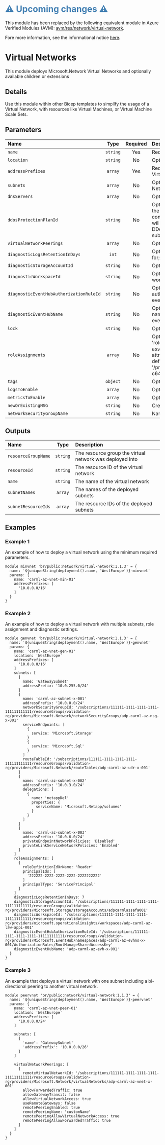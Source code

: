 <h1 style="color: steelblue;">⚠️ Upcoming changes ⚠️</h1>

This module has been replaced by the following equivalent module in Azure Verified Modules (AVM): [avm/res/network/virtual-network](https://github.com/Azure/bicep-registry-modules/tree/main/avm/res/network/virtual-network).

Fore more information, see the informational notice [here](https://github.com/Azure/bicep-registry-modules?tab=readme-ov-file#%EF%B8%8F-upcoming-changes-%EF%B8%8F).

# Virtual Networks

This module deploys Microsoft.Network Virtual Networks and optionally available children or extensions

## Details

Use this module within other Bicep templates to simpllfy the usage of a Virtual Network, with resources like Virtual Machines, or Virtual Machine Scale Sets.

## Parameters

| Name                                    | Type     | Required | Description                                                                                                                                                                                                                                                                                                                                                                                                    |
| :-------------------------------------- | :------: | :------: | :------------------------------------------------------------------------------------------------------------------------------------------------------------------------------------------------------------------------------------------------------------------------------------------------------------------------------------------------------------------------------------------------------------- |
| `name`                                  | `string` | Yes      | Required. The Virtual Network (vNet) Name.                                                                                                                                                                                                                                                                                                                                                                     |
| `location`                              | `string` | No       | Optional. Location for all resources.                                                                                                                                                                                                                                                                                                                                                                          |
| `addressPrefixes`                       | `array`  | Yes      | Required. An Array of 1 or more IP Address Prefixes for the Virtual Network.                                                                                                                                                                                                                                                                                                                                   |
| `subnets`                               | `array`  | No       | Optional. An Array of subnets to deploy to the Virtual Network.                                                                                                                                                                                                                                                                                                                                                |
| `dnsServers`                            | `array`  | No       | Optional. DNS Servers associated to the Virtual Network.                                                                                                                                                                                                                                                                                                                                                       |
| `ddosProtectionPlanId`                  | `string` | No       | Optional. Resource ID of the DDoS protection plan to assign the VNET to. If it's left blank, DDoS protection will not be configured. If it's provided, the VNET created by this template will be attached to the referenced DDoS protection plan. The DDoS protection plan can exist in the same or in a different subscription.                                                                               |
| `virtualNetworkPeerings`                | `array`  | No       | Optional. Virtual Network Peerings configurations                                                                                                                                                                                                                                                                                                                                                              |
| `diagnosticLogsRetentionInDays`         | `int`    | No       | Optional. Specifies the number of days that logs will be kept for; a value of 0 will retain data indefinitely.                                                                                                                                                                                                                                                                                                 |
| `diagnosticStorageAccountId`            | `string` | No       | Optional. Resource ID of the diagnostic storage account.                                                                                                                                                                                                                                                                                                                                                       |
| `diagnosticWorkspaceId`                 | `string` | No       | Optional. Resource ID of the diagnostic log analytics workspace.                                                                                                                                                                                                                                                                                                                                               |
| `diagnosticEventHubAuthorizationRuleId` | `string` | No       | Optional. Resource ID of the diagnostic event hub authorization rule for the Event Hubs namespace in which the event hub should be created or streamed to.                                                                                                                                                                                                                                                     |
| `diagnosticEventHubName`                | `string` | No       | Optional. Name of the diagnostic event hub within the namespace to which logs are streamed. Without this, an event hub is created for each log category.                                                                                                                                                                                                                                                       |
| `lock`                                  | `string` | No       | Optional. Specify the type of lock.                                                                                                                                                                                                                                                                                                                                                                            |
| `roleAssignments`                       | `array`  | No       | Optional. Array of role assignment objects that contain the 'roleDefinitionIdOrName' and 'principalId' to define RBAC role assignments on this resource. In the roleDefinitionIdOrName attribute, you can provide either the display name of the role definition, or its fully qualified ID in the following format: '/providers/Microsoft.Authorization/roleDefinitions/c2f4ef07-c644-48eb-af81-4b1b4947fb11' |
| `tags`                                  | `object` | No       | Optional. Tags of the resource.                                                                                                                                                                                                                                                                                                                                                                                |
| `logsToEnable`                          | `array`  | No       | Optional. The name of logs that will be streamed.                                                                                                                                                                                                                                                                                                                                                              |
| `metricsToEnable`                       | `array`  | No       | Optional. The name of metrics that will be streamed.                                                                                                                                                                                                                                                                                                                                                           |
| `newOrExistingNSG`                      | `string` | No       | Create a new, use an existing, or provide no default NSG.                                                                                                                                                                                                                                                                                                                                                      |
| `networkSecurityGroupName`              | `string` | No       | Name of default NSG to use for subnets.                                                                                                                                                                                                                                                                                                                                                                        |

## Outputs

| Name                | Type     | Description                                              |
| :------------------ | :------: | :------------------------------------------------------- |
| `resourceGroupName` | `string` | The resource group the virtual network was deployed into |
| `resourceId`        | `string` | The resource ID of the virtual network                   |
| `name`              | `string` | The name of the virtual network                          |
| `subnetNames`       | `array`  | The names of the deployed subnets                        |
| `subnetResourceIds` | `array`  | The resource IDs of the deployed subnets                 |

## Examples

### Example 1

An example of how to deploy a virtual network using the minimum required parameters.

```bicep
module minvnet 'br/public:network/virtual-network:1.1.3' = {
  name: '${uniqueString(deployment().name, 'WestEurope')}-minvnet'
  params: {
    name: 'carml-az-vnet-min-01'
    addressPrefixes: [
      '10.0.0.0/16'
    ]
  }
}
```

### Example 2

An example of how to deploy a virtual network with multiple subnets, role assignment and diagnostic settings.

```bicep
module genvnet 'br/public:network/virtual-network:1.1.3' = {
  name: '${uniqueString(deployment().name, 'WestEurope')}-genvnet'
  params: {
    name: 'carml-az-vnet-gen-01'
    location: 'WestEurope'
    addressPrefixes: [
      '10.0.0.0/16'
    ]
    subnets: [
      {
        name: 'GatewaySubnet'
        addressPrefix: '10.0.255.0/24'
      }
      {
        name: 'carml-az-subnet-x-001'
        addressPrefix: '10.0.0.0/24'
        networkSecurityGroupId: '/subscriptions/111111-1111-1111-1111-111111111111/resourceGroups/validation-rg/providers/Microsoft.Network/networkSecurityGroups/adp-carml-az-nsg-x-001'
        serviceEndpoints: [
          {
            service: 'Microsoft.Storage'
          }
          {
            service: 'Microsoft.Sql'
          }
        ]
        routeTableId: '/subscriptions/111111-1111-1111-1111-111111111111/resourceGroups/validation-rg/providers/Microsoft.Network/routeTables/adp-carml-az-udr-x-001'
      }
      {
        name: 'carml-az-subnet-x-002'
        addressPrefix: '10.0.3.0/24'
        delegations: [
          {
            name: 'netappDel'
            properties: {
              serviceName: 'Microsoft.Netapp/volumes'
            }
          }
        ]
      }
      {
        name: 'carml-az-subnet-x-003'
        addressPrefix: '10.0.6.0/24'
        privateEndpointNetworkPolicies: 'Disabled'
        privateLinkServiceNetworkPolicies: 'Enabled'
      }
    ]
    roleAssignments: [
      {
        roleDefinitionIdOrName: 'Reader'
        principalIds: [
          '222222-2222-2222-2222-2222222222'
        ]
        principalType: 'ServicePrincipal'
      }
    ]
    diagnosticLogsRetentionInDays: 7
    diagnosticStorageAccountId: '/subscriptions/111111-1111-1111-1111-111111111111/resourceGroups/validation-rg/providers/Microsoft.Storage/storageAccounts/adpcarmlazsafa001'
    diagnosticWorkspaceId: '/subscriptions/111111-1111-1111-1111-111111111111/resourcegroups/validation-rg/providers/microsoft.operationalinsights/workspaces/adp-carml-az-law-appi-001'
    diagnosticEventHubAuthorizationRuleId: '/subscriptions/111111-1111-1111-1111-111111111111/resourceGroups/validation-rg/providers/Microsoft.EventHub/namespaces/adp-carml-az-evhns-x-001/AuthorizationRules/RootManageSharedAccessKey'
    diagnosticEventHubName: 'adp-carml-az-evh-x-001'
  }
}
```

### Example 3

An example that deploys a virtual network with one subnet including a bi-directional peering to another virtual network.

```bicep
module peervnet 'br/public:network/virtual-network:1.1.3' = {
  name: '${uniqueString(deployment().name, 'WestEurope')}-peervnet'
  params: {
    name: 'carml-az-vnet-peer-01'
    location: 'WestEurope'
    addressPrefixes: [
      '10.0.0.0/24'
    ]

    subnets: [
      {
        'name': 'GatewaySubnet'
        'addressPrefix': '10.0.0.0/26'
      }
    ]

    virtualNetworkPeerings: [
      {
        remoteVirtualNetworkId: '/subscriptions/111111-1111-1111-1111-111111111111/resourceGroups/validation-rg/providers/Microsoft.Network/virtualNetworks/adp-carml-az-vnet-x-001'
        allowForwardedTraffic: true
        allowGatewayTransit: false
        allowVirtualNetworkAccess: true
        useRemoteGateways: false
        remotePeeringEnabled: true
        remotePeeringName: 'customName'
        remotePeeringAllowVirtualNetworkAccess: true
        remotePeeringAllowForwardedTraffic: true
      }
    ]
  }
}
```
